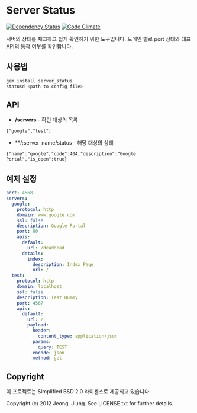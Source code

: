 Server Status
==========
[![Dependency Status](https://gemnasium.com/astral1/server_status.png)](https://gemnasium.com/astral1/server_status)
[![Code Climate](https://codeclimate.com/badge.png)](https://codeclimate.com/github/astral1/server_status)

서버의 상태를 체크하고 쉽게 확인하기 위한 도구입니다. 도메인 별로 port 상태와 대표 API의 동작 여부를 확인합니다.

사용법
----
```bash
gem install server_status
statusd <path to config file>
```

API
---
- **/servers** - 확인 대상의 목록
```
["google","test"]
```
- **/:server_name/status - 해당 대상의 상태
```
{"name":"google","code":404,"description":"Google Portal","is_open":true}
```

예제 설정
----
```yaml
port: 4568
servers:
  google:
    protocol: http
    domain: www.google.com
    ssl: false
    description: Google Portal
    port: 80
    apis:
      default:
        url: /deaddead
      details:
        index:
          description: Index Page
          url: /
  test:
    protocol: http
    domain: localhost
    ssl: false
    description: Test Dummy
    port: 4567
    apis:
      default:
        url: /
        payload:
          header:
            content_type: application/json
          params:
            query: TEST
          encode: json
          method: get
```

Copyright
---------

이 프로젝트는 Simplified BSD 2.0 라이센스로 제공되고 있습니다.

Copyright (c) 2012 Jeong, Jiung. See LICENSE.txt for
further details.

